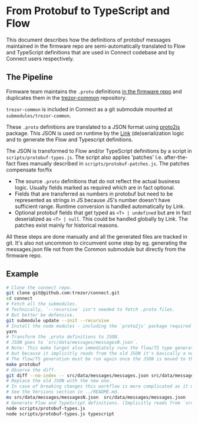 # From Protobuf to TypeScript and Flow

This document describes how the definitions of protobuf messages maintained in the
firmware repo are semi-automatically translated to Flow and TypeScript definitions that are used in Connect codebase and by Connect users respectively.

## The Pipeline

Firmware team maintains the `.proto` definitions [in the firmware repo](https://github.com/trezor/trezor-firmware/tree/master/common/protob) and duplicates them in the [trezor-common](https://github.com/trezor/trezor-common) repository.

`trezor-common` is included in Connect as a git submodule mounted at `submodules/trezor-common`.

These `.proto` definitions are translated to a JSON format using [proto2js](https://www.npmjs.com/package/proto2js) package. This JSON is used on runtime by the [Link](https://github.com/trezor/trezor-link/) (de)serialization logic and to generate the Flow and Typescript definitions.

The JSON is transformed to Flow and/or TypeScript definitions by a script in `scripts/protobuf-types.js`. The script also applies 'patches' I.e. after-the-fact fixes manually described in `scripts/protobuf-patches.js`. The patches compensate for/fix
- The source `.proto` definitions that do not reflect the actual business logic. Usually fields marked as required which are in fact optional.
- Fields that are transferred as numbers in protobuf but need to be represented as strings in JS because JS's number doesn't have sufficient range. Runtime conversion is handled automatically by Link.
- Optional protobuf fields that get typed as `<T> | undefined` but are in fact deserialized as `<T> | null`. This could be handled globally by Link. The patches exist mainly for historical reasons.

All these steps are done manually and all the generated files are tracked in git. It's also not uncommon to circumvent
some step by eg. generating the messages.json file not from the Common submodule but directly from the firmware repo.

## Example

```bash
# Clone the connect repo.
git clone git@github.com:trezor/connect.git
cd connect
# Fetch all the submodules.
# Technically, `--recursive` isn't needed to fetch .proto files.
# But better be defensive.
git submodule update --init --recursive
# Install the node modules - including the `proto2js` package required in the next step.
yarn
# Transform the .proto definitions to JSON.
# JSON goes to `src/data/messages/messagesN.json`.
# Note: This make target also immediately runs the flow/TS type generation,
# but because it implicitly reads from the old JSON it's basically a noop.
# The flow/TS generation must be run again once the JSON is moved to the expected location.
make protobuf
# Observe the diff.
git diff --no-index -- src/data/messages/messages.json src/data/messages/messagesN.json
# Replace the old JSON with the new one.
# In case of breaking changes this workflow is more complicated as it must account for versioning.
# See the Versions section in ../README.md.
mv src/data/messages/messagesN.json  src/data/messages/messages.json
# Generate Flow and TypeScript definitions. (Implicitly reads from `src/data/messages/messages.json`)
node scripts/protobuf-types.js
node scripts/protobuf-types.js typescript
```